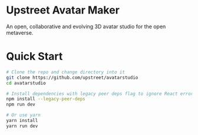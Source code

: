# Upstreet Avatar Maker
An open, collaborative and evolving 3D avatar studio for the open metaverse.

# Quick Start
```bash
# Clone the repo and change directory into it
git clone https://github.com/upstreet/avatarstudio
cd avatarstudio

# Install dependencies with legacy peer deps flag to ignore React errors
npm install --legacy-peer-deps
npm run dev

# Or use yarn
yarn install
yarn run dev
```